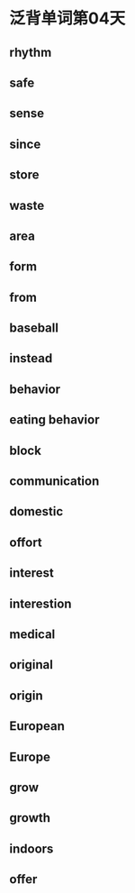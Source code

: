 # 泛背单词第04天

## rhythm

## safe

## sense

## since

## store

## waste

## area

## form

## from

## baseball

## instead

## behavior

## eating behavior

## block

## communication

## domestic

## offort

## interest

## interestion

## medical

## original

## origin

## European

## Europe

## grow

## growth

## indoors

## offer



